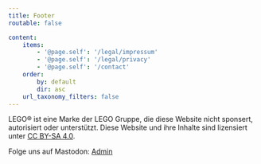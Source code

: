 ```yaml
---
title: Footer
routable: false

content:
    items:
        - '@page.self': '/legal/impressum'
        - '@page.self': '/legal/privacy'
        - '@page.self': '/contact'
    order:
        by: default
        dir: asc
    url_taxonomy_filters: false
---
```

LEGO® ist eine Marke der LEGO Gruppe, die diese Website nicht sponsert, autorisiert oder unterstützt.
Diese Website und ihre Inhalte sind lizensiert unter [CC BY-SA 4.0](https://creativecommons.org/licenses/by-sa/4.0/?target=_blank&rel=noopener).

<span class="d-none">Folge uns auf Mastodon: <a rel="me" href="https://my.brick.camp/@tobias">Admin</a></span>